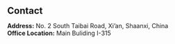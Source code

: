 <h2 style="margin: 60px 0px 10px;">Contact</h2>

<p><strong>Address:</strong>  No. 2 South Taibai Road, Xi’an, Shaanxi, China
<br />
<strong>Office Location:</strong> Main Buliding I-315
<br />
